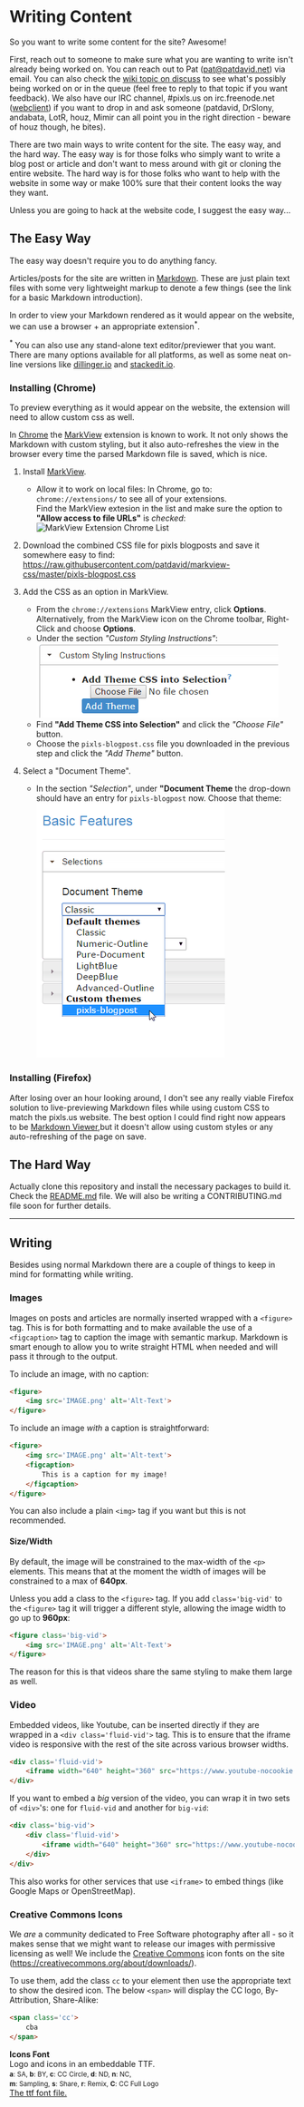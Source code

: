 
Writing Content
===============

So you want to write some content for the site?  Awesome!

First, reach out to someone to make sure what you are wanting to write isn't already being worked on.  You can reach out to Pat (pat@patdavid.net) via email.  You can also check the [wiki topic on discuss][] to see what's possibly being worked on or in the queue (feel free to reply to that topic if you want feedback).  We also have our IRC channel, #pixls.us on irc.freenode.net ([webclient][]) if you want to drop in and ask someone (patdavid, DrSlony, andabata, LotR, houz, Mimir can all point you in the right direction - beware of houz though, he bites).

There are two main ways to write content for the site.  The easy way, and the hard way.  The easy way is for those folks who simply want to write a blog post or article and don't want to mess around with git or cloning the entire website.  The hard way is for those folks who want to help with the website in some way or make 100% sure that their content looks the way they want.

Unless you are going to hack at the website code, I suggest the easy way...



The Easy Way
------------
The easy way doesn't require you to do anything fancy.

Articles/posts for the site are written in [Markdown][].  These are just plain text files with some very lightweight markup to denote a few things (see the link for a basic Markdown introduction).

In order to view your Markdown rendered as it would appear on the website, we can use a browser + an appropriate extension<sup>*</sup>.

<sup>*</sup> You can also use any stand-alone text editor/previewer that you want.  There are many options available for all platforms, as well as some neat on-line versions like [dillinger.io][] and [stackedit.io][].

[dillinger.io]: http://dillinger.io/
[stackedit.io]: https://stackedit.io/


### Installing (Chrome)
To preview everything as it would appear on the website, the extension will need to allow custom css as well.

In [Chrome][] the [MarkView][] extension is known to work.  It not only shows the Markdown with custom styling, but it also auto-refreshes the view in the browser every time the parsed Markdown file is saved, which is nice.

1. Install [MarkView][].
    * Allow it to work on local files:
        In Chrome, go to: `chrome://extensions/` to see all of your extensions.  
        Find the MarkView extesion in the list and make sure the option to __"Allow access to file URLs"__ is _checked_:
        ![MarkView Extension Chrome List](https://github.com/pixlsus/website/raw/master/src/about/meta/chrome-extensions-markview.png)

2. Download the combined CSS file for pixls blogposts and save it somewhere easy to find:  
    https://raw.githubusercontent.com/patdavid/markview-css/master/pixls-blogpost.css

3. Add the CSS as an option in MarkView.
    * From the `chrome://extensions` MarkView entry, click **Options**.  
    Alternatively, from the MarkView icon on the Chrome toolbar, Right-Click and choose **Options**.
    * Under the section _"Custom Styling Instructions"_:  
    ![MarkView Custom Styling](src/about/meta/add-theme.png)
    * Find **"Add Theme CSS into Selection"** and click the _"Choose File"_ button.
    * Choose the `pixls-blogpost.css` file you downloaded in the previous step and click the _"Add Theme"_ button.

4. Select a "Document Theme".
    * In the section _"Selection"_, under **"Document Theme** the drop-down should have an entry for `pixls-blogpost` now.  Choose that theme:  
    ![MarkView Choose Theme](src/about/meta/choose-theme.png)



### Installing (Firefox)
After losing over an hour looking around, I don't see any really viable Firefox solution to live-previewing Markdown files while using custom CSS to match the pixls.us website.  The best option I could find right now appears to be [Markdown Viewer][],but it doesn't allow using custom styles or any auto-refreshing of the page on save.



The Hard Way
------------
Actually clone this repository and install the necessary packages to build it.  Check the [README.md](./README.md) file.  We will also be writing a CONTRIBUTING.md file soon for further details.

<hr>


Writing
-------
Besides using normal Markdown there are a couple of things to keep in mind for formatting while writing.


### Images
Images on posts and articles are normally inserted wrapped with a `<figure>` tag.  This is for both formatting and to make available the use of a `<figcaption>` tag to caption the image with semantic markup.  Markdown is smart enough to allow you to write straight HTML when needed and will pass it through to the output.

To include an image, with no caption:

```html
<figure>
    <img src='IMAGE.png' alt='Alt-Text'>
</figure>
```

To include an image _with_ a caption is straightforward:

```html
<figure>
    <img src='IMAGE.png' alt='Alt-text'>
    <figcaption>
        This is a caption for my image!
    </figcaption>
</figure>
```

You can also include a plain `<img>` tag if you want but this is not recommended.

#### Size/Width
By default, the image will be constrained to the max-width of the `<p>` elements.  This means that at the moment the width of images will be constrained to a max of **640px**.

Unless you add a class to the `<figure>` tag.  If you add `class='big-vid'` to the `<figure>` tag it will trigger a different style, allowing the image width to go up to **960px**:

```html
<figure class='big-vid'>
    <img src='IMAGE.png' alt='Alt-Text'>
</figure>
```

The reason for this is that videos share the same styling to make them large as well.


### Video
Embedded videos, like Youtube, can be inserted directly if they are wrapped in a `<div class='fluid-vid'>` tag.  This is to ensure that the iframe video is responsive with the rest of the site across various browser widths.

```html
<div class='fluid-vid'>
    <iframe width="640" height="360" src="https://www.youtube-nocookie.com/embed/cvA9KmLg7sY?rel=0" frameborder="0" allowfullscreen></iframe>
</div>
```

If you want to embed a _big_ version of the video, you can wrap it in two sets of `<div>`'s: one for `fluid-vid` and another for `big-vid`:

```html
<div class='big-vid'>
    <div class='fluid-vid'>
        <iframe width="640" height="360" src="https://www.youtube-nocookie.com/embed/cvA9KmLg7sY?rel=0" frameborder="0" allowfullscreen></iframe>
    </div>
</div>
```

This also works for other services that use `<iframe>` to embed things (like Google Maps or OpenStreetMap).



### Creative Commons Icons
We _are_ a community dedicated to Free Software photography after all - so it makes sense that we might want to release our images with permissive licensing as well!  We include the [Creative Commons][] icon fonts on the site (https://creativecommons.org/about/downloads/).

To use them, add the class `cc` to your element then use the appropriate text to show the desired icon. The below `<span>` will display the CC logo, By-Attribution, Share-Alike:

```html
<span class='cc'>
    cba
</span>
```
<strong>Icons Font</strong><br>
Logo and icons in an embeddable TTF.<br>
<small><strong>a</strong>: SA, <strong>b</strong>: BY, <strong>c</strong>: CC Circle, <strong>d</strong>: ND, <strong>n</strong>: NC,<br> <strong>m</strong>: Sampling, <strong>s</strong>: Share, <strong>r</strong>: Remix, <strong>C</strong>: CC Full Logo</small> <br><a href="http://mirrors.creativecommons.org/presskit/cc-icons.ttf">The ttf font file.</a>


[webclient]: http://webchat.freenode.net/?channels=%23pixls.us&uio=MTY9dHJ1ZSYyPXRydWUmOT10cnVl02
[wiki topic on discuss]: https://discuss.pixls.us/t/new-upcoming-pixls-us-posts-wiki/1393
[Markdown]: https://daringfireball.net/projects/markdown/basics
[Chrome]: https://www.google.com/chrome/browser/desktop/
[MarkView]: https://chrome.google.com/webstore/detail/markview/iaddkimmopgchbbnmfmdcophmlnghkim
[Markdown Viewer]: https://addons.mozilla.org/en-US/firefox/addon/markdown-viewer/
[Creative Commons]: http://creativecommons.org/
